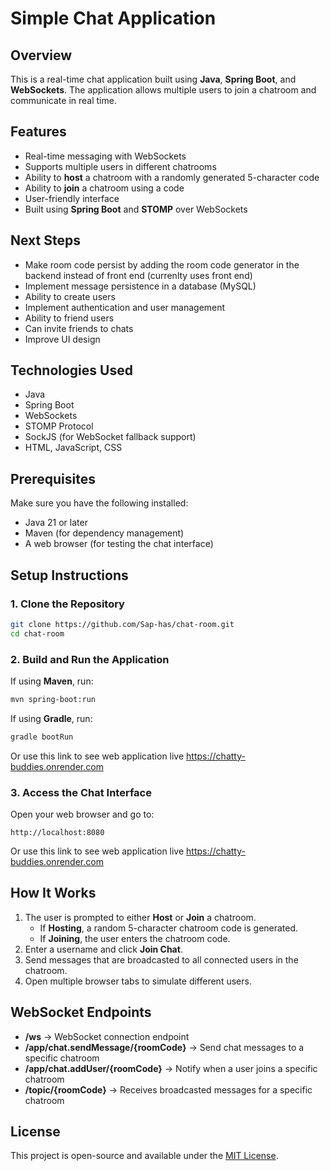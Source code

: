 # Simple Chat Application

## Overview
This is a real-time chat application built using **Java**, **Spring Boot**, and **WebSockets**. The application allows multiple users to join a chatroom and communicate in real time.

## Features
- Real-time messaging with WebSockets
- Supports multiple users in different chatrooms
- Ability to **host** a chatroom with a randomly generated 5-character code
- Ability to **join** a chatroom using a code
- User-friendly interface
- Built using **Spring Boot** and **STOMP** over WebSockets

## Next Steps
- Make room code persist by adding the room code generator in the backend instead of front end (currenlty uses front end)
- Implement message persistence in a database (MySQL)
- Ability to create users
- Implement authentication and user management
- Ability to friend users
- Can invite friends to chats
- Improve UI design

## Technologies Used
- Java
- Spring Boot
- WebSockets
- STOMP Protocol
- SockJS (for WebSocket fallback support)
- HTML, JavaScript, CSS

## Prerequisites
Make sure you have the following installed:
- Java 21 or later
- Maven (for dependency management)
- A web browser (for testing the chat interface)

## Setup Instructions

### 1. Clone the Repository
```sh
git clone https://github.com/Sap-has/chat-room.git
cd chat-room
```

### 2. Build and Run the Application
If using **Maven**, run:
```sh
mvn spring-boot:run
```
If using **Gradle**, run:
```sh
gradle bootRun
```

Or use this link to see web application live
https://chatty-buddies.onrender.com

### 3. Access the Chat Interface
Open your web browser and go to:
```
http://localhost:8080
```

Or use this link to see web application live
https://chatty-buddies.onrender.com

## How It Works
1. The user is prompted to either **Host** or **Join** a chatroom.
   - If **Hosting**, a random 5-character chatroom code is generated.
   - If **Joining**, the user enters the chatroom code.
2. Enter a username and click **Join Chat**.
3. Send messages that are broadcasted to all connected users in the chatroom.
4. Open multiple browser tabs to simulate different users.

## WebSocket Endpoints
- **/ws** → WebSocket connection endpoint
- **/app/chat.sendMessage/{roomCode}** → Send chat messages to a specific chatroom
- **/app/chat.addUser/{roomCode}** → Notify when a user joins a specific chatroom
- **/topic/{roomCode}** → Receives broadcasted messages for a specific chatroom

## License
This project is open-source and available under the [MIT License](LICENSE).
